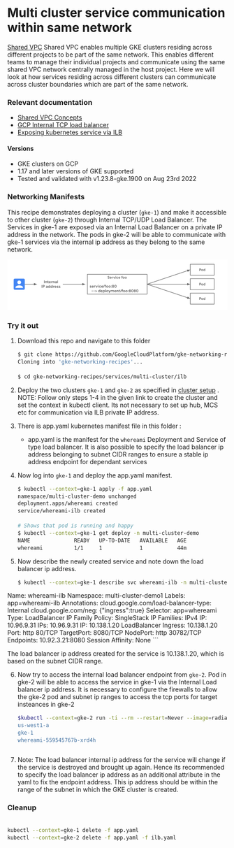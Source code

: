 # Multi cluster service communication within same network

[Shared VPC](https://cloud.google.com/kubernetes-engine/docs/how-to/cluster-shared-vpc#managing_firewall_resources) Shared VPC enables multiple GKE clusters residing across different projects to be part of the same network. This enables different teams to manage their individual projects and communicate using the same shared VPC network centrally managed in the host project. Here we will look at how services residing across different clusters can communicate across cluster boundaries which are part of the same network.  

### Relevant documentation

- [Shared VPC Concepts](https://cloud.google.com/kubernetes-engine/docs/concepts/multi-cluster-services)
- [GCP Internal TCP load balancer](https://cloud.google.com/load-balancing/docs/internal)
- [Exposing kubernetes service via ILB](https://cloud.google.com/kubernetes-engine/docs/how-to/internal-load-balancing#create)

#### Versions

- GKE clusters on GCP
- 1.17 and later versions of GKE supported
- Tested and validated with v1.23.8-gke.1900 on Aug 23rd 2022

### Networking Manifests

This recipe demonstrates deploying a cluster (`gke-1`) and make it accessible to other cluster (`gke-2`) through Internal TCP/UDP Load Balancer. The Services in gke-1 are exposed via an Internal Load Balancer on a private IP address in the network. The pods in gke-2 will be able to communicate with gke-1 services via the internal ip address as they belong to the same network. 

![basic multi-cluster communication via ilb](../../../images/internal-lb-service.png)



### Try it out

1. Download this repo and navigate to this folder

    ```sh
    $ git clone https://github.com/GoogleCloudPlatform/gke-networking-recipes.git
    Cloning into 'gke-networking-recipes'...

    $ cd gke-networking-recipes/services/multi-cluster/ilb
    ```

2. Deploy the two clusters `gke-1` and `gke-2` as specified in [cluster setup](../../../cluster-setup.md) . 
NOTE: Follow only steps 1-4 in the given link to create the cluster and set the context in kubectl client. Its not necessary to set up hub, MCS etc for communication
via ILB private IP address.

3. There is app.yaml kubernetes manifest file in this folder :

    - app.yaml is the manifest for the `whereami` Deployment and Service of type load balancer. It is also possible to specify the load balancer ip address belonging to subnet CIDR ranges to ensure a stable
    ip address endpoint for dependant services
  

4. Now log into `gke-1` and deploy the app.yaml manifest. 

    ```bash
    $ kubectl --context=gke-1 apply -f app.yaml
    namespace/multi-cluster-demo unchanged
    deployment.apps/whereami created
    service/whereami-ilb created

    # Shows that pod is running and happy
    $ kubectl --context=gke-1 get deploy -n multi-cluster-demo
    NAME              READY   UP-TO-DATE   AVAILABLE   AGE
    whereami          1/1     1            1           44m
    ```


5. Now describe the newly created service and note down the load balancer ip address.

    ```bash
    $ kubectl --context=gke-1 describe svc whereami-ilb -n multi-cluster-demo
Name:                     whereami-ilb
Namespace:                multi-cluster-demo1
Labels:                   app=whereami-ilb
Annotations:              cloud.google.com/load-balancer-type: Internal
                          cloud.google.com/neg: {"ingress":true}
Selector:                 app=whereami
Type:                     LoadBalancer
IP Family Policy:         SingleStack
IP Families:              IPv4
IP:                       10.96.9.31
IPs:                      10.96.9.31
IP:                       10.138.1.20
LoadBalancer Ingress:     10.138.1.20
Port:                     http  80/TCP
TargetPort:               8080/TCP
NodePort:                 http  30782/TCP
Endpoints:                10.92.3.21:8080
Session Affinity:         None
    ```

The load balancer ip address created for the service is 10.138.1.20, which is based on the subnet CIDR range.

6. Now try to access the internal load balancer endpoint from `gke-2`. Pod in gke-2 will be able to access the service in gke-1 via the Internal Load balancer ip address. It is necessary to configure the firewalls to allow the gke-2 pod and subnet ip ranges to access the tcp ports for target insteances in gke-2

    ```bash
    $kubectl --context=gke-2 run -ti --rm --restart=Never --image=radial/busyboxplus:curl shell-$RANDOM -- curl <<ILB_IP_ADDRESS>> | jq -r '.zone, .cluster_name, .pod_name'
    us-west1-a
    gke-1
    whereami-559545767b-xrd4h
    ```

    ```
7. Note: The load balancer internal ip address for the service will change if the service is destroyed and brought up again. Hence its recommended to specify the load balancer ip address as an additional attribute in the yaml to fix the endpoint address. This ip address should be within the range of the subnet in which the GKE cluster is created.
### Cleanup

```sh

kubectl --context=gke-1 delete -f app.yaml
kubectl --context=gke-2 delete -f app.yaml -f ilb.yaml
```
